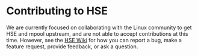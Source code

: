 # Contributing to HSE

We are currently focused on collaborating with the Linux community
to get HSE and mpool upstream, and are not able to accept contributions
at this time.
However, see the [HSE Wiki](https://github.com/hse-project/hse/wiki)
for how you can report a bug, make a feature request, provide feedback,
or ask a question.

